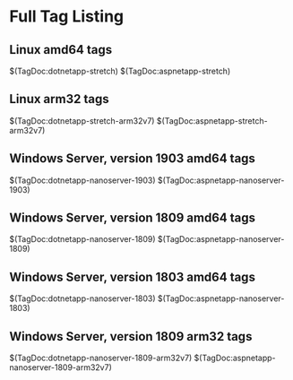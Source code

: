 # Full Tag Listing

## Linux amd64 tags

$(TagDoc:dotnetapp-stretch)
$(TagDoc:aspnetapp-stretch)

## Linux arm32 tags

$(TagDoc:dotnetapp-stretch-arm32v7)
$(TagDoc:aspnetapp-stretch-arm32v7)

## Windows Server, version 1903 amd64 tags

$(TagDoc:dotnetapp-nanoserver-1903)
$(TagDoc:aspnetapp-nanoserver-1903)

## Windows Server, version 1809 amd64 tags

$(TagDoc:dotnetapp-nanoserver-1809)
$(TagDoc:aspnetapp-nanoserver-1809)

## Windows Server, version 1803 amd64 tags

$(TagDoc:dotnetapp-nanoserver-1803)
$(TagDoc:aspnetapp-nanoserver-1803)

## Windows Server, version 1809 arm32 tags

$(TagDoc:dotnetapp-nanoserver-1809-arm32v7)
$(TagDoc:aspnetapp-nanoserver-1809-arm32v7)

